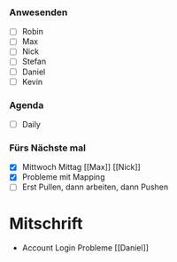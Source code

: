 ### Anwesenden
- [ ] Robin
- [ ] Max
- [ ] Nick
- [ ] Stefan
- [ ] Daniel
- [ ] Kevin

### Agenda
- [ ] Daily


### Fürs Nächste mal
- [x] Mittwoch Mittag [[Max]] [[Nick]]
- [x] Probleme mit Mapping
- [ ] Erst Pullen, dann arbeiten, dann Pushen

# Mitschrift
- Account Login Probleme [[Daniel]]